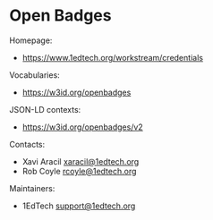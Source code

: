 Open Badges
===

Homepage:
* https://www.1edtech.org/workstream/credentials

Vocabularies:
* https://w3id.org/openbadges

JSON-LD contexts:
* https://w3id.org/openbadges/v2

Contacts:
* Xavi Aracil <xaracil@1edtech.org>
* Rob Coyle <rcoyle@1edtech.org>

Maintainers:
* 1EdTech <support@1edtech.org>
